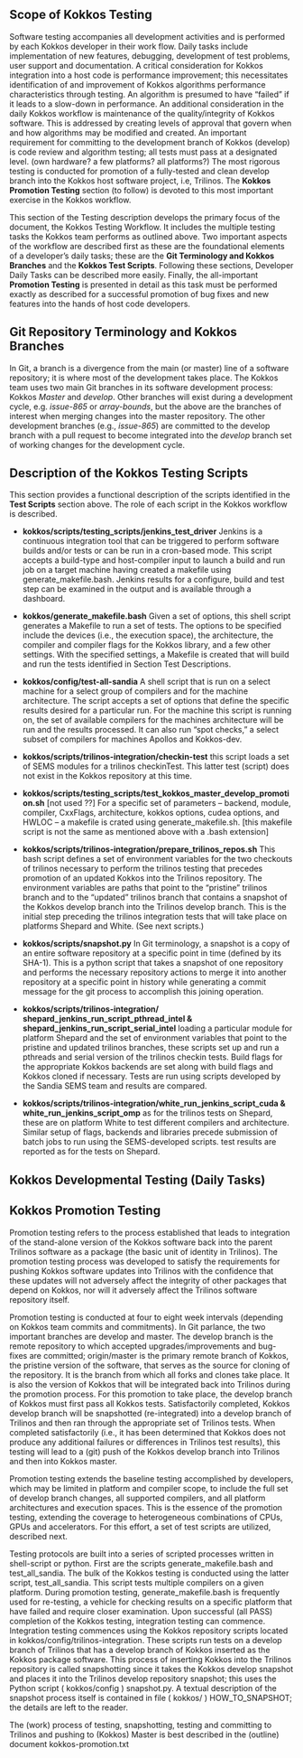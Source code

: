 ## Scope of Kokkos Testing

Software testing accompanies all development activities and is performed by each Kokkos developer in their work flow. Daily tasks include implementation of new features, debugging, development of test problems, user support and documentation. A critical consideration for Kokkos integration into a host code is performance improvement; this necessitates identification of and improvement of Kokkos algorithms performance characteristics through testing.  An algorithm is presumed to have “failed” if it leads to a slow-down in performance. An additional consideration in the daily Kokkos workflow is maintenance of the quality/integrity of Kokkos software. This is addressed by creating levels of approval that govern when and how algorithms may be modified and created. An important requirement for committing to the development branch of Kokkos (develop) is code review and algorithm testing; all tests must pass at a designated level. (own hardware? a few platforms? all platforms?) The most rigorous testing is conducted for promotion of a fully-tested and clean develop branch into the Kokkos host software project, i.e, Trilinos. The **Kokkos Promotion Testing** section (to follow) is devoted to this most important exercise in the Kokkos workflow.

This section of the Testing description develops the primary focus of the document, the Kokkos Testing Workflow. It includes the multiple testing tasks the Kokkos team performs as outlined above. Two important aspects of the workflow are described first as these are the foundational elements of a developer’s daily tasks; these are the **Git Terminology and Kokkos Branches** and the **Kokkos Test Scripts**. Following these sections, Developer Daily Tasks can be described more easily. Finally, the all-important **Promotion Testing** is presented in detail as this task must be performed exactly as described for a successful promotion of bug fixes and new features into the hands of host code developers.

## Git Repository Terminology and Kokkos Branches

In Git, a branch is a divergence from the main (or master) line of a software repository; it is where most of the development takes place. The Kokkos team uses two main Git branches in its software development process: Kokkos *Master* and *develop*. Other branches will exist during a development cycle, e.g. *issue-865* or *array-bounds*, but the above are the branches of interest when merging changes into the master repository. The other development branches (e.g., *issue-865*) are committed to the develop branch with a pull request to become integrated into the *develop* branch set of working changes for the development cycle.

## Description of the Kokkos Testing Scripts

This section provides a functional description of the scripts identified in the **Test Scripts** section above. The role of each script in the Kokkos workflow is described.

* **kokkos/scripts/testing_scripts/jenkins_test_driver** Jenkins is a continuous integration tool that can be triggered to perform software builds and/or tests or can be run in a cron-based mode. This script accepts a build-type and host-compiler input to launch a build and run job on a target machine having created a makefile using generate_makefile.bash.  Jenkins results for a configure, build and test step can be examined in the output and is available through a dashboard.

* **kokkos/generate_makefile.bash**  Given a set of options, this shell script generates a Makefile to run a set of tests. The options to be specified include the devices (i.e., the execution space), the architecture, the compiler and compiler flags for the Kokkos library, and a few other settings. With the specified settings, a Makefile is created that will build and run the tests identified in Section Test Descriptions. 

* **kokkos/config/test-all-sandia**   A shell script that is run on a select machine for a select group of compilers and for the machine architecture.  The script accepts a set of options that define the specific results desired for a particular run.  For the machine this script is running on, the set of available compilers for the machines architecture will be run and the results processed. It can also run “spot checks,” a select subset of compilers for machines Apollos and Kokkos-dev.

* **kokkos/scripts/trilinos-integration/checkin-test**  this script loads a set of SEMS modules for a trilinos checkinTest. This latter test (script) does not exist in the Kokkos repository at this time.

* **kokkos/scripts/testing_scripts/test_kokkos_master_develop_promotion.sh**  [not used ??] For a specific set of parameters – backend, module, compiler, CxxFlags, architecture, kokkos options, cudea options, and HWLOC – a makefile is crated using generate_makefile.sh. [this makefile script is not the same as mentioned above with a .bash extension]

* **kokkos/scripts/trilinos-integration/prepare_trilinos_repos.sh**  This bash script defines a set of environment variables for the two checkouts of trilinos necessary to perform the trilinos testing that precedes promotion of an updated Kokkos into the Trilinos repository. The environment variables are paths that point to the “pristine” trilinos branch and to the “updated” trilinos branch that contains a snapshot of the Kokkos develop branch into the Trilinos develop branch. This is the initial step preceding the trilinos integration tests that will take place on platforms Shepard and White. (See next scripts.)

* **kokkos/scripts/snapshot.py**  In Git terminology, a snapshot is a copy of an entire software repository at a specific point in time (defined by its SHA-1). This is a python script that takes a snapshot of one repository and performs the necessary repository actions to merge it into another repository at a specific point in history while generating a commit message for the git process to accomplish this joining operation.

* **kokkos/scripts/trilinos-integration/ 
shepard_jenkins_run_script_pthread_intel  &  shepard_jenkins_run_script_serial_intel**  loading a particular module for platform Shepard and the set of environment variables that point to the pristine and updated trilinos branches, these scripts set up and run a pthreads and serial version of the trilinos checkin tests. Build flags for the appropriate Kokkos backends are set along with build flags and Kokkos cloned if necessary. Tests are run using scripts developed by the Sandia SEMS team and results are compared. 

* **kokkos/scripts/trilinos-integration/white_run_jenkins_script_cuda & white_run_jenkins_script_omp**  as for the trilinos tests on Shepard, these are on platform White to test different compilers and architecture. Similar setup of flags, backends and libraries precede submission of batch jobs to run using the SEMS-developed scripts. test results are reported as for the tests on Shepard.


## Kokkos Developmental Testing (Daily Tasks)

## Kokkos Promotion Testing

Promotion testing refers to the process established that leads to integration of the stand-alone version of the Kokkos software back into the parent Trilinos software as a package (the basic unit of identity in Trilinos). The promotion testing process was developed to satisfy the requirements for pushing Kokkos software updates into Trilinos with the confidence that these updates will not adversely affect the integrity of other packages that depend on Kokkos, nor will it adversely affect the Trilinos software repository itself.

Promotion testing is conducted at four to eight week intervals (depending on Kokkos team commits and commitments). In Git parlance, the two important branches are develop and master. The develop branch is the remote repository to which accepted upgrades/improvements and bug-fixes are committed; origin/master is the primary remote branch of Kokkos, the pristine version of the software, that serves as the source for cloning of the repository. It is the branch from which all forks and clones take place. It is also the version of Kokkos that will be integrated back into Trilinos during the promotion process. For this promotion to take place, the develop branch of Kokkos must first pass all Kokkos tests.  Satisfactorily completed, Kokkos develop branch will be snapshotted (re-integrated) into a develop branch of Trilinos and then ran through the appropriate set of Trilinos tests. When completed satisfactorily (i.e., it has been determined that Kokkos does not produce any additional failures or differences in Trilinos test results), this testing will lead to a (git) push of the Kokkos develop branch into Trilinos and then into Kokkos master.

Promotion testing extends the baseline testing accomplished by developers, which may be limited in platform and compiler scope, to include the full set of develop branch changes, all supported compilers, and all platform architectures and execution spaces. This is the essence of the promotion testing, extending the coverage to heterogeneous combinations of CPUs, GPUs and accelerators. For this effort, a set of test scripts are utilized, described next.

Testing protocols are built into a series of scripted processes written in shell-script or python. First are the scripts generate_makefile.bash and test_all_sandia. The bulk of the Kokkos testing is conducted using the latter script, test_all_sandia. This script tests multiple compilers on a given platform. During promotion testing, generate_makefile.bash is frequently used for re-testing, a vehicle for checking results on a specific platform that have failed and require closer examination. Upon successful (all PASS) completion of the Kokkos testing, integration testing can commence. Integration testing commences using the Kokkos repository scripts located in kokkos/config/trilinos-integration. These scripts run tests on a develop branch of Trilinos that has a develop branch of Kokkos inserted as the Kokkos package software. This process of inserting Kokkos into the Trilinos repository is called snapshotting since it takes the Kokkos develop snapshot and places it into the Trilinos develop repository snapshot; this uses the Python script ( kokkos/config ) snapshot.py. A textual description of the snapshot process itself is contained in file ( kokkos/ ) HOW_TO_SNAPSHOT; the details are left to the reader.

The (work) process of testing, snapshotting, testing and committing to Trilinos and pushing to (Kokkos) Master is best described in the (outline) document kokkos-promotion.txt 
